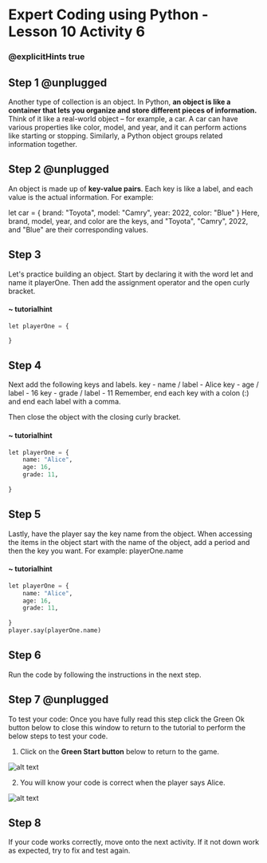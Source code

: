 # Expert Coding using Python - Lesson 10 Activity 6

### @explicitHints true

## Step 1 @unplugged
Another type of collection is an object. In Python, **an object is like a container that lets you organize and store different pieces of information.** Think of it like a real-world object – for example, a car. A car can have various properties like color, model, and year, and it can perform actions like starting or stopping. Similarly, a Python object groups related information together.

## Step 2 @unplugged
An object is made up of **key-value pairs**. Each key is like a label, and each value is the actual information. For example:

let car = {
    brand: "Toyota",
    model: "Camry",
    year: 2022,
    color: "Blue"
}
Here, brand, model, year, and color are the keys, and "Toyota", "Camry", 2022, and "Blue" are their corresponding values.

## Step 3
Let's practice building an object.  Start by declaring it with the word let and name it playerOne. Then add the assignment operator and the open curly bracket. 

#### ~ tutorialhint

```python
let playerOne = {

}
```
## Step 4
Next add the following keys and labels. 
key - name  / label - Alice
key - age  /  label - 16
key - grade / label - 11
Remember, end each key with a colon (:) and end each label with a comma. 

Then close the object with the closing curly bracket.

#### ~ tutorialhint

```python
let playerOne = {
    name: "Alice",
    age: 16,
    grade: 11,
    
}

```

## Step 5
Lastly, have the player say the key name from the object.  When accessing the items in the object start with the name of the object, add a period and then the key you want. 
For example:
playerOne.name

#### ~ tutorialhint

```python
let playerOne = {
    name: "Alice",
    age: 16,
    grade: 11,
    
}
player.say(playerOne.name)
```
## Step 6
Run the code by following the instructions in the next step.


## Step 7 @unplugged
To test your code:
Once you have fully read this step click the Green Ok button below to close this window to return to the tutorial to perform the below steps to test your code.

1. Click on the **Green Start button** below to return to the game.



![alt text](https://expertjs.codingcredentials.com/Lesson1/1.1/1.JPG?raw=true  "Start")

2.  You will know your code is correct when the player says Alice. 

![alt text](https://expertjs.codingcredentials.com/Lesson10/10.2/10.3.png?raw=true  "code")

## Step 8
 If your code works correctly, move onto the next activity. 
 If it not down work as expected, try to fix and test again.